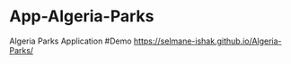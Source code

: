 # App-Algeria-Parks
 Algeria Parks Application
#Demo
https://selmane-ishak.github.io/Algeria-Parks/
